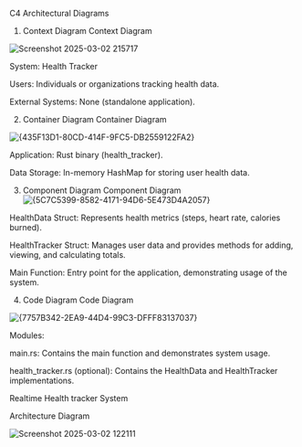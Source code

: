 C4 Architectural Diagrams
1. Context Diagram
Context Diagram

![Screenshot 2025-03-02 215717](https://github.com/user-attachments/assets/03a9e40b-4d6a-43de-b1d7-08181b37f081)

System: Health Tracker

Users: Individuals or organizations tracking health data.

External Systems: None (standalone application).

2. Container Diagram
Container Diagram

![{435F13D1-80CD-414F-9FC5-DB2559122FA2}](https://github.com/user-attachments/assets/ae6d1543-48b5-4e1f-8ff1-858ed25c752e)


Application: Rust binary (health_tracker).

Data Storage: In-memory HashMap for storing user health data.

3. Component Diagram
Component Diagram
![{5C7C5399-8582-4171-94D6-5E473D4A2057}](https://github.com/user-attachments/assets/5656c2b5-8c56-4d8e-9c83-eec9b8a50d70)


HealthData Struct: Represents health metrics (steps, heart rate, calories burned).

HealthTracker Struct: Manages user data and provides methods for adding, viewing, and calculating totals.

Main Function: Entry point for the application, demonstrating usage of the system.

4. Code Diagram
Code Diagram

![{7757B342-2EA9-44D4-99C3-DFFF83137037}](https://github.com/user-attachments/assets/787aaf0e-73c8-4cfd-84ed-1def01386652)

Modules:

main.rs: Contains the main function and demonstrates system usage.

health_tracker.rs (optional): Contains the HealthData and HealthTracker implementations.








Realtime Health tracker System 

Architecture Diagram

![Screenshot 2025-03-02 122111](https://github.com/user-attachments/assets/e6dcf8ab-3a9c-455e-8230-9516a8194403)
